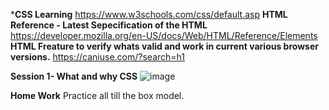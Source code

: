 
***CSS Learning**
https://www.w3schools.com/css/default.asp
**HTML Reference - Latest Sepecification of the HTML**
https://developer.mozilla.org/en-US/docs/Web/HTML/Reference/Elements
**HTML Freature to verify whats valid and work in current various browser versions.**
https://caniuse.com/?search=h1

**Session 1- What and why CSS**
![image](https://github.com/user-attachments/assets/37680309-154d-4373-87ae-0d58fda92a7b)

**Home Work**
Practice all till the box model.
